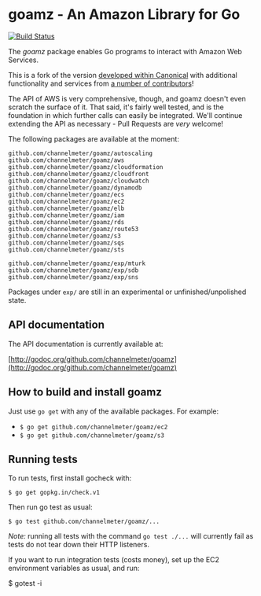 # goamz - An Amazon Library for Go

[![Build Status](http://travis-ci.org/goamz/goamz.png?branch=master)](https://travis-ci.org/goamz/goamz)

The _goamz_ package enables Go programs to interact with Amazon Web Services.

This is a fork of the version [developed within Canonical](https://wiki.ubuntu.com/goamz) with additional functionality and services from [a number of contributors](https://github.com/channelmeter/goamz/contributors)!

The API of AWS is very comprehensive, though, and goamz doesn't even scratch the surface of it. That said, it's fairly well tested, and is the foundation in which further calls can easily be integrated. We'll continue extending the API as necessary - Pull Requests are _very_ welcome!

The following packages are available at the moment:

```
github.com/channelmeter/goamz/autoscaling
github.com/channelmeter/goamz/aws
github.com/channelmeter/goamz/cloudformation
github.com/channelmeter/goamz/cloudfront
github.com/channelmeter/goamz/cloudwatch
github.com/channelmeter/goamz/dynamodb
github.com/channelmeter/goamz/ecs
github.com/channelmeter/goamz/ec2
github.com/channelmeter/goamz/elb
github.com/channelmeter/goamz/iam
github.com/channelmeter/goamz/rds
github.com/channelmeter/goamz/route53
github.com/channelmeter/goamz/s3
github.com/channelmeter/goamz/sqs
github.com/channelmeter/goamz/sts

github.com/channelmeter/goamz/exp/mturk
github.com/channelmeter/goamz/exp/sdb
github.com/channelmeter/goamz/exp/sns
```

Packages under `exp/` are still in an experimental or unfinished/unpolished state.

## API documentation

The API documentation is currently available at:

[http://godoc.org/github.com/channelmeter/goamz](http://godoc.org/github.com/channelmeter/goamz)

## How to build and install goamz

Just use `go get` with any of the available packages. For example:

* `$ go get github.com/channelmeter/goamz/ec2`
* `$ go get github.com/channelmeter/goamz/s3`

## Running tests

To run tests, first install gocheck with:

`$ go get gopkg.in/check.v1`

Then run go test as usual:

`$ go test github.com/channelmeter/goamz/...`

_Note:_ running all tests with the command `go test ./...` will currently fail as tests do not tear down their HTTP listeners.

If you want to run integration tests (costs money), set up the EC2 environment variables as usual, and run:

$ gotest -i

